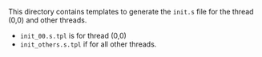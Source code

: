 This directory contains templates to generate
the `init.s` file for the thread (0,0) and other threads.

* `init_00.s.tpl` is for thread (0,0)
* `init_others.s.tpl` if for all other threads.